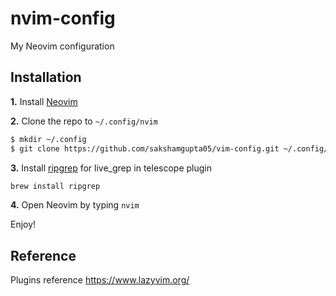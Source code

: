 # nvim-config
My Neovim configuration

## Installation

**1.** Install [Neovim](https://github.com/neovim/neovim/wiki/Installing-Neovim)

**2.** Clone the repo to `~/.config/nvim`
```sh
$ mkdir ~/.config
$ git clone https://github.com/sakshamgupta05/vim-config.git ~/.config/nvim
```

**3.** Install [ripgrep](https://github.com/BurntSushi/ripgrep) for live_grep in telescope plugin
```sh
brew install ripgrep
```

**4.** Open Neovim by typing `nvim`

Enjoy!

## Reference

Plugins reference
https://www.lazyvim.org/
